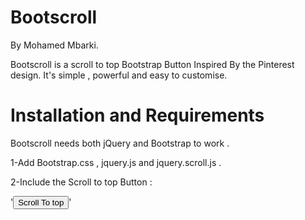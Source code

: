 Bootscroll
==========

By Mohamed Mbarki.

Bootscroll is a scroll to top Bootstrap Button Inspired By the Pinterest design. It's simple , powerful and easy to customise.


Installation and Requirements
==========

Bootscroll needs both jQuery and Bootstrap to work .

1-Add Bootstrap.css , jquery.js and  jquery.scroll.js .

2-Include the Scroll to top Button : 

 '<button class="btn  btn-danger Bootscroll" href = "#top" type="button"><i class="icon-arrow-up icon-white"></i>Scroll To top</button>'




